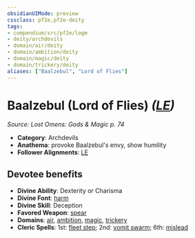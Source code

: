 ```yaml
---
obsidianUIMode: preview
cssclass: pf2e,pf2e-deity
tags:
- compendium/src/pf2e/logm
- deity/archdevils
- domain/air/deity
- domain/ambition/deity
- domain/magic/deity
- domain/trickery/deity
aliases: ["Baalzebul", "Lord of Flies"]
---
```

# Baalzebul (Lord of Flies) *([LE](../../../Rules/traits/lawful-evil-b1.md))*  
*Source: Lost Omens: Gods & Magic p. 74*  

- **Category**: Archdevils
- **Anathema**: provoke Baalzebul's envy, show humility
- **Follower Alignments**: [LE](../../../Rules/traits/lawful-evil-b1.md)

## Devotee benefits

- **Divine Ability**: Dexterity or Charisma
- **Divine Font**: [harm](../../spells/harm.md)
- **Divine Skill**: Deception
- **Favored Weapon**: [spear](../../equipment/items/spear.md)
- **Domains**: [air](../domains.md#Air), [ambition](../domains.md#Ambition), [magic](../domains.md#Magic), [trickery](../domains.md#Trickery)
- **Cleric Spells**: 1st: [fleet step](../../spells/fleet-step.md); 2nd: [vomit swarm](../../spells/vomit-swarm-apg.md); 6th: [mislead](../../spells/mislead.md)